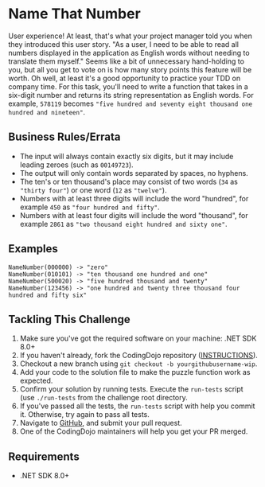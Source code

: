 # Name That Number

User experience! At least, that's what your project manager told you when they introduced this user story. "As a user, I need to be able to read all numbers displayed in the application as English words without needing to translate them myself." Seems like a bit of unnecessary hand-holding to you, but all you get to vote on is how many story points this feature will be worth. Oh well, at least it's a good opportunity to practice your TDD on company time. For this task, you'll need to write a function that takes in a six-digit number and returns its string representation as English words. For example, `578119` becomes `"five hundred and seventy eight thousand one hundred and nineteen"`.

## Business Rules/Errata

- The input will always contain exactly six digits, but it may include leading zeroes (such as `00149723`).
- The output will only contain words separated by spaces, no hyphens.
- The ten's or ten thousand's place may consist of two words (`34` as `"thirty four"`) or one word (`12` as `"twelve"`).
- Numbers with at least three digits will include the word "hundred", for example `450` as `"four hundred and fifty"`.
- Numbers with at least four digits will include the word "thousand", for example `2861` as `"two thousand eight hundred and sixty one"`.

## Examples

```
NameNumber(000000) -> "zero"
NameNumber(010101) -> "ten thousand one hundred and one"
NameNumber(500020) -> "five hundred thousand and twenty"
NameNumber(123456) -> "one hundred and twenty three thousand four hundred and fifty six"
```

## Tackling This Challenge

1. Make sure you've got the required software on your machine: .NET SDK 8.0+
1. If you haven't already, fork the CodingDojo repository ([INSTRUCTIONS](https://docs.github.com/en/github/getting-started-with-github/fork-a-repo)).
1. Checkout a new branch using `git checkout -b yourgithubusername-wip`.
1. Add your code to the solution file to make the puzzle function work as expected.
1. Confirm your solution by running tests. Execute the `run-tests` script (use `./run-tests` from the challenge root directory.
1. If you've passed all the tests, the `run-tests` script with help you commit it. Otherwise, try again to pass all tests.
1. Navigate to [GitHub](https://github.com/codeconnector/CodingDojo), and submit your pull request.
1. One of the CodingDojo maintainers will help you get your PR merged.

## Requirements

- .NET SDK 8.0+